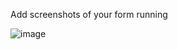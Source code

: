 Add screenshots of your form running

![image](https://github.com/MrAStone/GraphingCSharp/assets/60425249/b97c8a5e-827e-44c4-b468-b47ab0f398b8)

